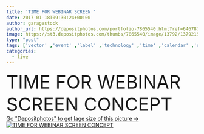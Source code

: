 ```yaml
---
title: 'TIME FOR WEBINAR SCREEN '
date: 2017-01-18T09:30:24+00:00
author: garagestock
author_url: https://depositphotos.com/portfolio-7865540.html?ref=64678756
image: https://st3.depositphotos.com/thumbs/7865540/image/13792/137921566/api_thumb_450.jpg?forcejpeg=true
type: "post"
tags: ['vector' ,'event' ,'label' ,'technology' ,'time' ,'calendar' ,'school' ,'communication' ,'internet' ,'letter' ,'learning' ,'education' ,'web' ,'recording' ,'online' ,'plan' ,'student' ,'University' ,'training' ,'knowledge' ,'distance' ,'megaphone' ,'teacher' ,'envelope' ,'interaction' ,'course' ,'literacy' ,'reward' ,'webcast' ,'timetable' ,'coaching' ,'replay' ,'infographics' ,'webinar' ,'live stream' ]
categories: 
  - live
---
```

<div aling="center">
            <font size="60"> TIME FOR WEBINAR SCREEN CONCEPT</font>   
</div>
<div>
    <a href='https://st3.depositphotos.com/thumbs/7865540/image/13792/137921566/api_thumb_450.jpg?forcejpeg=true?ref=64678756' target=_blank > Go "Depositphotos" to get lage size of this picture ->
        <img href='https://st3.depositphotos.com/thumbs/7865540/image/13792/137921566/api_thumb_450.jpg?forcejpeg=true?ref=64678756' src='https://st3.depositphotos.com/7865540/13792/i/950/depositphotos_137921566-stock-photo-time-for-webinar-screen.jpg?forcejpeg=true' alt='TIME FOR WEBINAR SCREEN CONCEPT' >
    </a>
</div>
